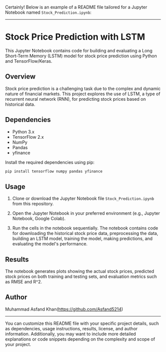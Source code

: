 Certainly! Below is an example of a README file tailored for a Jupyter Notebook named `Stock_Prediction.ipynb`:

---

# Stock Price Prediction with LSTM

This Jupyter Notebook contains code for building and evaluating a Long Short-Term Memory (LSTM) model for stock price prediction using Python and TensorFlow/Keras.

## Overview

Stock price prediction is a challenging task due to the complex and dynamic nature of financial markets. This project explores the use of LSTM, a type of recurrent neural network (RNN), for predicting stock prices based on historical data.

## Dependencies

- Python 3.x
- TensorFlow 2.x
- NumPy
- Pandas
- yfinance

Install the required dependencies using pip:

```bash
pip install tensorflow numpy pandas yfinance
```

## Usage

1. Clone or download the Jupyter Notebook file `Stock_Prediction.ipynb` from this repository.

2. Open the Jupyter Notebook in your preferred environment (e.g., Jupyter Notebook, Google Colab).

3. Run the cells in the notebook sequentially. The notebook contains code for downloading the historical stock price data, preprocessing the data, building an LSTM model, training the model, making predictions, and evaluating the model's performance.

## Results

The notebook generates plots showing the actual stock prices, predicted stock prices on both training and testing sets, and evaluation metrics such as RMSE and R^2.

## Author

Muhammad Asfand Khan(https://github.com/Asfand5214)

---

You can customize this README file with your specific project details, such as dependencies, usage instructions, results, license, and author information. Additionally, you may want to include more detailed explanations or code snippets depending on the complexity and scope of your project.
